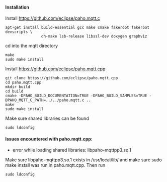 #### Installation
Install https://github.com/eclipse/paho.mqtt.c

```
apt-get install build-essential gcc make cmake fakeroot fakeroot devscripts \
                dh-make lsb-release libssl-dev doxygen graphviz
```

cd into the mqtt directory

```
make
sudo make install
```

Install https://github.com/eclipse/paho.mqtt.cpp
```
git clone https://github.com/eclipse/paho.mqtt.cpp
cd paho.mqtt.cpp
mkdir build
cd build
cmake -DPAHO_BUILD_DOCUMENTATION=TRUE -DPAHO_BUILD_SAMPLES=TRUE -DPAHO_MQTT_C_PATH=../../paho.mqtt.c ..
make
sudo make install
```

Make sure shared libraries can be found
```
sudo ldconfig
```




#### Issues encountered with paho.mqtt.cpp:

-  error while loading shared libraries: libpaho-mqttpp3.so.1

Make sure libpaho-mqttpp3.so.1 exists in /usr/local/lib/ and make sure sudo make install was run in paho.mqtt.cpp. Then run
```
sudo ldconfig
```

